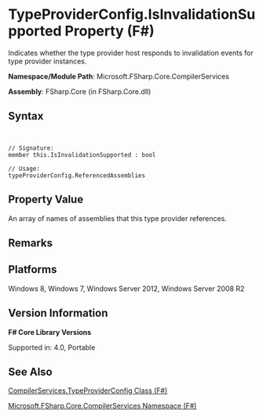 # TypeProviderConfig.IsInvalidationSupported Property (F#)

Indicates whether the type provider host responds to invalidation events for type provider instances.

**Namespace/Module Path**: Microsoft.FSharp.Core.CompilerServices

**Assembly**: FSharp.Core (in FSharp.Core.dll)


## Syntax


```


// Signature:
member this.IsInvalidationSupported : bool

// Usage:
typeProviderConfig.ReferencedAssemblies

```



## Property Value
An array of names of assemblies that this type provider references.


## Remarks

## Platforms
Windows 8, Windows 7, Windows Server 2012, Windows Server 2008 R2


## Version Information
**F# Core Library Versions**

Supported in: 4.0, Portable




## See Also
[CompilerServices.TypeProviderConfig Class &#40;F&#35;&#41;](CompilerServices.TypeProviderConfig-Class-%28FSharp%29.md)

[Microsoft.FSharp.Core.CompilerServices Namespace &#40;F&#35;&#41;](Microsoft.FSharp.Core.CompilerServices-Namespace-%28FSharp%29.md)

